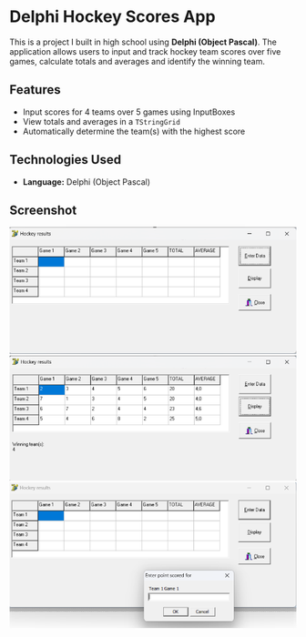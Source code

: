 #  Delphi Hockey Scores App

This is a project I built in high school using **Delphi (Object Pascal)**. The application allows users to input and track hockey team scores over five games, calculate totals and averages and identify the winning team.


##  Features

- Input scores for 4 teams over 5 games using InputBoxes
- View totals and averages in a `TStringGrid`
- Automatically determine the team(s) with the highest score


##  Technologies Used

- **Language:** Delphi (Object Pascal) 


##  Screenshot

![Screenshot 1](https://github.com/528hloni/Hockey-Scores/blob/main/Screenshots/pic%201.png)
![Screenshot 2](https://github.com/528hloni/Hockey-Scores/blob/main/Screenshots/pic%202.png)
![Screenshot 3](https://github.com/528hloni/Hockey-Scores/blob/main/Screenshots/pic%203.png)





